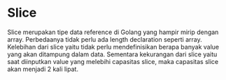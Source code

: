 # Slice

Slice merupakan tipe data reference di Golang yang hampir mirip dengan array. Perbedaanya tidak perlu ada length declaration seperti array. Kelebihan dari slice yaitu tidak perlu mendefinisikan berapa banyak value yang akan ditampung dalam data. Sementara kekurangan dari slice yaitu saat diinputkan value yang melebihi capasitas slice, maka capasitas slice akan menjadi 2 kali lipat.

